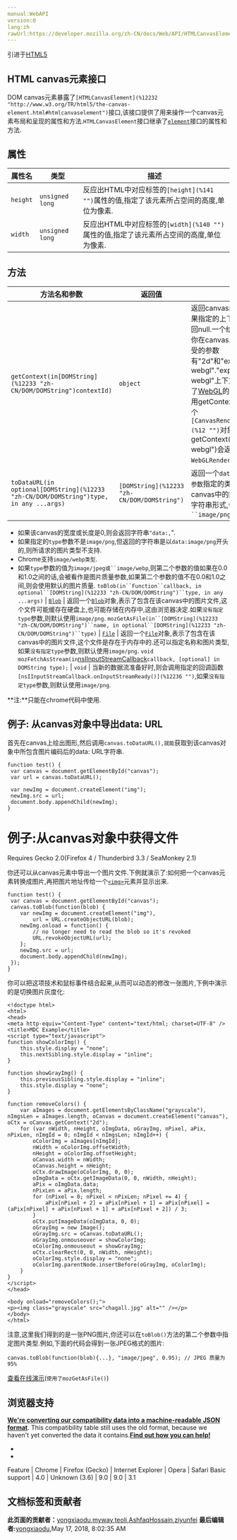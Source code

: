 ```yaml
---
manual:WebAPI
version:0
lang:zh
rawUrl:https://developer.mozilla.org/zh-CN/docs/Web/API/HTMLCanvasElement
---
```






引进于[HTML5](%4 "")



## HTML canvas元素接口<a name="HTML_canvas元素接口"></a>


DOM canvas元素暴露了`[HTMLCanvasElement](%12232 "http://www.w3.org/TR/html5/the-canvas-element.html#htmlcanvaselement")`接口,该接口提供了用来操作一个canvas元素布局和呈现的属性和方法.`HTMLCanvasElement`接口继承了[`element`](%2687 "Element（元素）接口是 Document的一个对象. 这个接口描述了所有相同种类的元素所普遍具有的方法和属性。 这些继承自Element并且增加了一些额外功能的接口描述了具体的行为. 例如,  HTMLElement 接口是所有HTML元素的基础接口， 而 SVGElement 接口是所有SVG元素的基本接口.")接口的属性和方法.


## 属性<a name="属性"></a>
属性名 | 类型 | 描述 
 ---  |  ---  |  ---  | 
`height` | `unsigned long` | 反应出HTML中对应标签的`[height](%141 "")`属性的值,指定了该元素所占空间的高度,单位为像素. 
`width` | `unsigned long` | 反应出HTML中对应标签的`[width](%140 "")`属性的值,指定了该元素所占空间的高度,单位为像素. 


## 方法<a name="方法"></a>
方法名和参数 | 返回值 | 描述 
 ---  |  ---  |  ---  | 
`getContext(in[DOMString](%12233 "zh-CN/DOM/DOMString")contextId)` | `object` | 返回canvas的绘制上下文,如果指定的上下文ID不支持,则返回null.一个绘制上下文可以让你在canvas上绘图.目前可接受的参数有&quot;2d&quot;和&quot;experimental-webgl&quot;.&quot;experimental-webgl&quot;上下文只在那些实现了[WebGL](%12234 "zh-CN/WebGL")的浏览器上可用.调用getContext(&quot;2d&quot;)会返回一个`[CanvasRenderingContext2D](%12 "")`对象,调用getContext(&quot;experimental-webgl&quot;)会返回一个`WebGLRenderingContext`对象. 
`toDataURL(in optional[DOMString](%12233 "zh-CN/DOM/DOMString")type, in any ...args)` | `[DOMString](%12233 "zh-CN/DOM/DOMString")` | 返回一个`data:`URL,根据`type参数`指定的类型将包含在canvas中的图片文件编码成字符串形式,`type参数的默认值为``image/png`.


* 如果该canvas的宽度或长度是0,则会返回字符串`"data:,`&quot;.
* 如果指定的`type`参数不是`image/png`,但返回的字符串是以`data:image/png`开头的,则所请求的图片类型不支持.
* Chrome支持`image/webp类型`.
* 如果`type`参数的值为`image/jpeg或``image/webp`,则第二个参数的值如果在0.0和1.0之间的话,会被看作是图片质量参数,如果第二个参数的值不在0.0和1.0之间,则会使用默认的图片质量. 
`toBlob(in``Function``callback, in optional``[DOMString](%12233 "zh-CN/DOM/DOMString")``type, in any ...args)` | [`Blob`](%379 "Blob 对象表示一个不可变、原始数据的类文件对象。Blob 表示的不一定是JavaScript原生格式的数据。File 接口基于Blob，继承了 blob 的功能并将其扩展使其支持用户系统上的文件。") | 返回一个[`Blob`](%379 "Blob 对象表示一个不可变、原始数据的类文件对象。Blob 表示的不一定是JavaScript原生格式的数据。File 接口基于Blob，继承了 blob 的功能并将其扩展使其支持用户系统上的文件。")对象,表示了包含在该canvas中的图片文件,这个文件可能缓存在硬盘上,也可能存储在内存中,这由浏览器决定.如果`没有指定type`参数,则默认使用`image/png`. 
`mozGetAsFile(in``[DOMString](%12233 "zh-CN/DOM/DOMString")``name, in optional``[DOMString](%12233 "zh-CN/DOM/DOMString")``type)`<i></i> | [`File`](%2701 "文件(File) 接口提供有关文件的信息，并允许网页中的 JavaScript 访问其内容。") | 返回一个[`File`](%2701 "文件(File) 接口提供有关文件的信息，并允许网页中的 JavaScript 访问其内容。")对象,表示了包含在该canvas中的图片文件,这个文件是存在于内存中的.还可以指定名称和图片类型,如果`没有指定type`参数,则默认使用`image/png`. 
`void mozFetchAsStream(in`[nsIInputStreamCallback](%12235 "")`callback, [optional] in DOMString type);`<i></i> | `void` | 当新的数据流准备好时,则会调用指定的回调函数`[nsIInputStreamCallback.onInputStreamReady()](%12236 "")`,如果`没有指定type`参数,则默认使用`image/png`.

**注:**只能在chrome代码中使用. 


## 例子: 从canvas对象中导出data: URL<a name="例子_从canvas对象中导出data_URL"></a>


首先在canvas上绘出图形,然后调用`canvas.toDataURL(),就能`获取到该canvas对象中所包含图片编码后的data: URL字符串.


```
function test() {
 var canvas = document.getElementById("canvas");
 var url = canvas.toDataURL();
 
 var newImg = document.createElement("img");
 newImg.src = url;
 document.body.appendChild(newImg);
}
```

# 例子:从canvas对象中获得文件<a name="例子从canvas对象中获得文件"></a>
Requires Gecko 2.0(Firefox 4 / Thunderbird 3.3 / SeaMonkey 2.1)


你还可以从canvas元素中导出一个图片文件.下例就演示了:如何把一个canvas元素转换成图片,再把图片地址传给一个[`<img>`](%139 "HTML Image 元素（ <img> ）代表文档中的一个图像。")元素并显示出来.


```
function test() {
 var canvas = document.getElementById("canvas");
 canvas.toBlob(function(blob) {
    var newImg = document.createElement("img"),
        url = URL.createObjectURL(blob);
    newImg.onload = function() {
        // no longer need to read the blob so it's revoked
        URL.revokeObjectURL(url);
    };
    newImg.src = url;
    document.body.appendChild(newImg);
 });
}
```


你可以把这项技术和鼠标事件结合起来,从而可以动态的修改一张图片,下例中演示的是切换图片灰度化:


```
<!doctype html>
<html>
<head>
<meta http-equiv="Content-Type" content="text/html; charset=UTF-8" />
<title>MDC Example</title>
<script type="text/javascript">
function showColorImg() {
    this.style.display = "none";
    this.nextSibling.style.display = "inline";
}

function showGrayImg() {
    this.previousSibling.style.display = "inline";
    this.style.display = "none";
}

function removeColors() {
    var aImages = document.getElementsByClassName("grayscale"), nImgsLen = aImages.length, oCanvas = document.createElement("canvas"), oCtx = oCanvas.getContext("2d");
    for (var nWidth, nHeight, oImgData, oGrayImg, nPixel, aPix, nPixLen, nImgId = 0; nImgId < nImgsLen; nImgId++) {
        oColorImg = aImages[nImgId];
        nWidth = oColorImg.offsetWidth;
        nHeight = oColorImg.offsetHeight;
        oCanvas.width = nWidth;
        oCanvas.height = nHeight;
        oCtx.drawImage(oColorImg, 0, 0);
        oImgData = oCtx.getImageData(0, 0, nWidth, nHeight);
        aPix = oImgData.data;
        nPixLen = aPix.length;
        for (nPixel = 0; nPixel < nPixLen; nPixel += 4) {
            aPix[nPixel + 2] = aPix[nPixel + 1] = aPix[nPixel] = (aPix[nPixel] + aPix[nPixel + 1] + aPix[nPixel + 2]) / 3;
        }
        oCtx.putImageData(oImgData, 0, 0);
        oGrayImg = new Image();
        oGrayImg.src = oCanvas.toDataURL();
        oGrayImg.onmouseover = showColorImg;
        oColorImg.onmouseout = showGrayImg;
        oCtx.clearRect(0, 0, nWidth, nHeight);
        oColorImg.style.display = "none";
        oColorImg.parentNode.insertBefore(oGrayImg, oColorImg);
    }
}
</script>
</head>

<body onload="removeColors();">
<p><img class="grayscale" src="chagall.jpg" alt="" /></p>
</body>
</html>
```


注意,这里我们得到的是一张PNG图片,你还可以在`toBlob()`方法的第二个参数中指定图片类型.例如,下面的代码会得到一张JPEG格式的图片:


```
canvas.toBlob(function(blob){...}, "image/jpeg", 0.95); // JPEG 质量为95%
```


[查看在线演示](%12237 "")(`使用了mozGetAsFile()`)


## 浏览器支持<a name="浏览器支持"></a>


**[We&#39;re converting our compatibility data into a machine-readable JSON format](%3344 "")**. This compatibility table still uses the old format, because we haven&#39;t yet converted the data it contains.**[Find out how you can help!](%3392 "")**


* 
* 
Feature | Chrome | Firefox (Gecko) | Internet Explorer | Opera | Safari 
Basic support | 4.0 | Unknown (3.6) | 9.0 | 9.0 | 3.1 










## 文档标签和贡献者
**此页面的贡献者：**[yongxiaodu](%12238 ""),[myway](%12239 ""),[teoli](%160 ""),[AshfaqHossain](%4944 ""),[ziyunfei](%61 "")
**最后编辑者:**[yongxiaodu](%12238 ""),<time>May 17, 2018, 8:02:35 AM</time>


